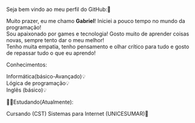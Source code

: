 Seja bem vindo ao meu perfil do GitHub:🥰

Muito prazer, eu me chamo <strong>Gabriel</strong>! Iniciei a pouco tempo no mundo da programação!<br> Sou apaixonado por games e tecnologia! Gosto muito de aprender coisas novas, sempre tento dar o meu melhor!<br> Tenho muita empatia, tenho pensamento e olhar crítico para tudo e gosto de repassar tudo o que eu aprendo!<br>

Conhecimentos:

Informática(básico-Avançado)💡<br>
Lógica de programação💡<br>
Inglês (básico)💡<br>


🧑‍💻Estudando(Atualmente):

Cursando (CST) Sistemas para Internet (UNICESUMAR)🏫<br>


<div>
<a href="https://cdn.jsdelivr.net/gh/devicons/devicon@v2.15.1/devicon.min.css">
</div>         

